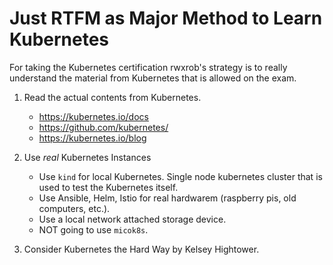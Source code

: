 # Just RTFM as Major Method to Learn Kubernetes
For taking the Kubernetes certification rwxrob's strategy is to really understand the material from Kubernetes that is allowed on the exam.

1. Read the actual contents from Kubernetes.
    * <https://kubernetes.io/docs> 
    * <https://github.com/kubernetes/>
    * <https://kubernetes.io/blog>

2. Use *real* Kubernetes Instances
    * Use `kind` for local Kubernetes. Single node kubernetes cluster that is used to test the Kubernetes itself.
    * Use Ansible, Helm, Istio for real hardwarem (raspberry pis, old computers, etc.).
    * Use a local network attached storage device.
    * NOT going to use `micok8s`.
3. Consider Kubernetes the Hard Way by Kelsey Hightower.
    
